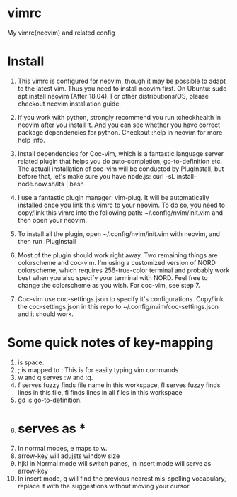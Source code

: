 # vimrc
My vimrc(neovim) and related config

# Install
1. This vimrc is configured for neovim, though it may be possible to adapt to the latest vim. Thus you need to install neovim first. On Ubuntu: 
sudo apt install neovim 
(After 18.04). For other distributions/OS, please checkout neovim installation guide.

2. If you work with python, strongly recommend you run :checkhealth in neovim after you install it. And you can see whether you have correct package dependencies for python. Checkout :help in neovim for more help info.

3. Install dependencies for Coc-vim, which is a fantastic language server related plugin that helps you do auto-completion, go-to-definition etc. The actuall installation of coc-vim will be conducted by PlugInstall, but before that, let's make sure you have node.js: 
curl -sL install-node.now.sh/lts | bash

4. I use a fantastic plugin manager: vim-plug. It will be automatically installed once you link this vimrc to your neovim. To do so, you need to copy/link this vimrc into the following path: ~/.config/nvim/init.vim and then open your neovim. 

5. To install all the plugin, open ~/.config/nvim/init.vim with neovim, and then run :PlugInstall

6. Most of the plugin should work right away. Two remaining things are colorscheme and coc-vim. I'm using a customized version of NORD colorscheme, which requires 256-true-color terminal and probably work best when you also specify your terminal with NORD. Feel free to change the colorscheme as you wish. For coc-vim, see step 7.

7. Coc-vim use coc-settings.json to specify it's configurations. Copy/link the coc-settings.json in this repo to ~/.config/nvim/coc-settings.json and it should work.

# Some quick notes of key-mapping
1. <LEADER> is space.
2. ; is mapped to : This is for easily typing vim commands
3. <LEADER>w and <LEADER>q serves :w and :q.
4. <LEADER>f serves fuzzy finds file name in this workspace, <LEADER>fl serves fuzzy finds lines in this file, <LEADER>f<Ctrl>l finds lines in all files in this workspace
5. gd is go-to-definition.
6. # serves as *
7. In normal modes, e maps to w.
8. arrow-key will adujsts window size
9. <Ctrl> hjkl in Normal mode will switch panes, in Insert mode will serve as arrow-key
10. In insert mode, <Ctrl>q will find the previous nearest mis-spelling vocabulary, replace it with the suggestions without moving your cursor.
